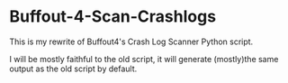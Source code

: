# Buffout-4-Scan-Crashlogs
This is my rewrite of Buffout4's Crash Log Scanner Python script.

I will be mostly faithful to the old script, it will generate (mostly)the same output as the old script by default.
